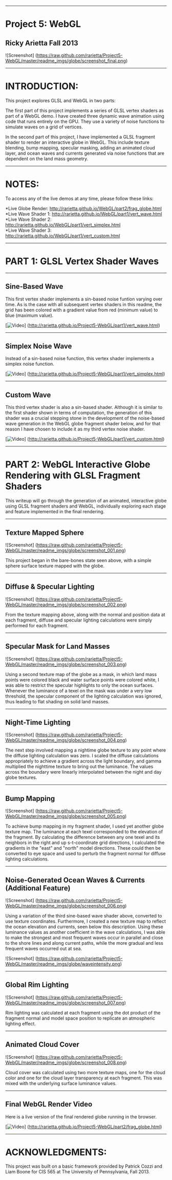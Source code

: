 ------------------------------------------------------------------------------------
Project 5: WebGL
====================================================================================
Ricky Arietta Fall 2013
-------------------------------------------------------------------------------

![Screenshot] (https://raw.github.com/rarietta/Project5-WebGL/master/readme_imgs/globe/screenshot_final.png)

------------------------------------------------------------------------------------
INTRODUCTION:
====================================================================================

This project explores GLSL and WebGL in two parts:

The first part of this project implements a series of GLSL vertex shaders as 
part of a WebGL demo. I have created three dynamic wave animation using code 
that runs entirely on the GPU. They use a variety of noise functions to 
simulate waves on a grid of vertices.

In the second part of this project, I have implemented a GLSL fragment shader
to render an interactive globe in WebGL. This include texture blending, bump 
mapping, specular masking, adding an animated cloud layer, and ocean waves and
currents generated via noise functions that are dependent on the land mass
geometry.

------------------------------------------------------------------------------------
NOTES:
====================================================================================

To access any of the live demos at any time, please follow these links:

*Live Globe Render: http://rarietta.github.io/WebGL/part2/frag_globe.html  
*Live Wave Shader 1: http://rarietta.github.io/WebGL/part1/vert_wave.html  
*Live Wave Shader 2: http://rarietta.github.io/WebGL/part1/vert_simplex.html  
*Live Wave Shader 3: http://rarietta.github.io/WebGL/part1/vert_custom.html  
 
------------------------------------------------------------------------------------
PART 1: GLSL Vertex Shader Waves
====================================================================================

-------------------------------------------------------------------------------
Sine-Based Wave
-------------------------------------------------------------------------------

This first vertex shader implements a sin-based noise funtion varying over
time. As is the case with all subsequent vertex shaders in this readme, the 
grid has been colored with a gradient value from red (minimum value) to 
blue (maximum value).
 
[![Video](https://raw.github.com/rarietta/Project5-WebGL/master/readme_imgs/waves/preview_001.png)] (http://rarietta.github.io/Project5-WebGL/part1/vert_wave.html)

-------------------------------------------------------------------------------
Simplex Noise Wave
-------------------------------------------------------------------------------

Instead of a sin-based noise function, this vertex shader implements a
simplex noise function.

[![Video](https://raw.github.com/rarietta/Project5-WebGL/master/readme_imgs/waves/preview_002.png)] (http://rarietta.github.io/Project5-WebGL/part1/vert_simplex.html)

-------------------------------------------------------------------------------
Custom Wave
-------------------------------------------------------------------------------

This third vertex shader is also a sin-based shader. Although it is similar
to the first shader shown in terms of computation, the generation of this
shader was a crucial stepping stone in the development of the noise-based
wave generation in the WebGL globe fragment shader below, and for that
reason I have chosen to include it as my third vertex noise shader.

[![Video](https://raw.github.com/rarietta/Project5-WebGL/master/readme_imgs/waves/preview_003.png)]  (http://rarietta.github.io/Project5-WebGL/part1/vert_custom.html)

------------------------------------------------------------------------------------
PART 2: WebGL Interactive Globe Rendering with GLSL Fragment Shaders
====================================================================================

This writeup will go through the generation of an animated, interactive 
globe using GLSL fragment shaders and WebGL, individually exploring each 
stage and feature implemented in the final rendering.

-------------------------------------------------------------------------------
Texture Mapped Sphere
-------------------------------------------------------------------------------

![Screenshot] (https://raw.github.com/rarietta/Project5-WebGL/master/readme_imgs/globe/screenshot_001.png)

This project began in the bare-bones state seen above, with a simple sphere
surface texture mapped with the globe.
 
-------------------------------------------------------------------------------
Diffuse & Specular Lighting
-------------------------------------------------------------------------------

![Screenshot] (https://raw.github.com/rarietta/Project5-WebGL/master/readme_imgs/globe/screenshot_002.png)

From the texture mapping above, along with the normal and position data at
each fragment, diffuse and specular lighting calculations were simply
performed for each fragment.

-------------------------------------------------------------------------------
Specular Mask for Land Masses
-------------------------------------------------------------------------------

![Screenshot] (https://raw.github.com/rarietta/Project5-WebGL/master/readme_imgs/globe/screenshot_003.png)

Using a second texture map of the globe as a mask, in which land mass points
were colored black and water surface points were colored white, I was able to
restrict the specular highlights to only the ocean surfaces. Whenever the 
luminance of a texel on the mask was under a very low threshold, the
specular component of the lighting calculation was ignored, thus leading
to flat shading on solid land masses.
 
-------------------------------------------------------------------------------
Night-Time Lighting
-------------------------------------------------------------------------------

![Screenshot] (https://raw.github.com/rarietta/Project5-WebGL/master/readme_imgs/globe/screenshot_004.png)

The next step involved mapping a nightime globe texture to any point where
the diffuse lighting calculation was zero. I scaled the diffuse calculations
appropriately to achieve a gradient across the light boundary, and gamma
multiplied the nighttime texture to bring out the luminance. The values
across the boundary were linearly interpolated between the night and day
globe textures.

-------------------------------------------------------------------------------
Bump Mapping
-------------------------------------------------------------------------------

![Screenshot] (https://raw.github.com/rarietta/Project5-WebGL/master/readme_imgs/globe/screenshot_005.png)

To achieve bump mapping in my fragment shader, I used yet another globe
texture map. The luminance at each texel corresponded to the elevation of
the fragment. By calculating the difference between any one texel and its
neighbors in the right and up s-t-coordinate grid directions, I calculated
the gradients in the "east" and "north" model directions. These could
then be converted to eye space and used to perturb the fragment normal
for diffuse lighting calculations.

-------------------------------------------------------------------------------
Noise-Generated Ocean Waves & Currents (Additional Feature)
-------------------------------------------------------------------------------

![Screenshot] (https://raw.github.com/rarietta/Project5-WebGL/master/readme_imgs/globe/screenshot_006.png)

Using a variation of the third sine-based wave shader above, converted to
use texture coordinates. Furthermore, I created a new texture map to
reflect the ocean elevation and currents, seen below this description.
Using these luminance values as another coefficient in the wave calculations,
I was able to make the strongest and most frequent waves occur in parallel
and close to the shore lines and along current paths, while the more gradual
and less frequent waves occurred out at sea.

![Screenshot] (https://raw.github.com/rarietta/Project5-WebGL/master/readme_imgs/globe/waveintensity.png) 

-------------------------------------------------------------------------------
Global Rim Lighting
-------------------------------------------------------------------------------

![Screenshot] (https://raw.github.com/rarietta/Project5-WebGL/master/readme_imgs/globe/screenshot_007.png)

Rim lighting was calculated at each fragment using the dot product of the
fragment normal and model space position to replicate an atmospheric lighting
effect.

-------------------------------------------------------------------------------
Animated Cloud Cover
-------------------------------------------------------------------------------

![Screenshot] (https://raw.github.com/rarietta/Project5-WebGL/master/readme_imgs/globe/screenshot_008.png) 

Cloud cover was calculated using two more texture maps, one for the cloud
color and one for the cloud layer transparency at each fragment. This
was mixed with the underlying surface luminance values.

-------------------------------------------------------------------------------
Final WebGL Render Video
-------------------------------------------------------------------------------

Here is a live version of the final rendered globe running in the
browser.

[![Video](https://raw.github.com/rarietta/Project5-WebGL/master/readme_imgs/globe/preview_001.png)]  (http://rarietta.github.io/Project5-WebGL/part2/frag_globe.html)

------------------------------------------------------------------------------------
ACKNOWLEDGMENTS:
====================================================================================
This project was built on a basic framework provided by Patrick Cozzi and Liam
Boone for CIS 565 at The University of Pennsylvania, Fall 2013.

